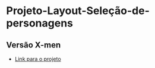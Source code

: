# Projeto-Layout-Seleção-de-personagens

## Versão X-men

- <a href="https://projeto-x-men-tau.vercel.app">Link para o projeto</a>
  <img src="./README-imgs/print-x-men.png" alt="" />
